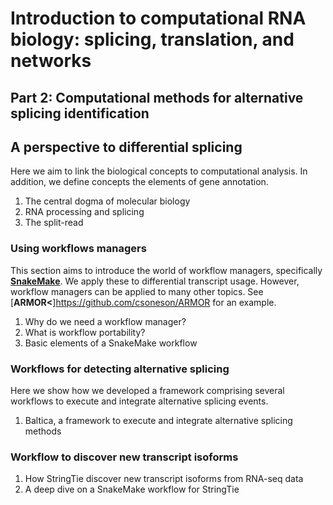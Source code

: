 # Introduction to computational RNA biology: splicing, translation, and networks

## Part 2: Computational methods for alternative splicing identification

## A perspective to differential splicing

Here we aim to link the biological concepts to computational analysis.
In addition, we define concepts the elements of gene annotation.

1. The central dogma of molecular biology
1. RNA processing and splicing
1. The split-read

### Using workflows managers

This section aims to introduce the world of workflow managers, specifically  [**SnakeMake**](https://github.com/snakemake/snakemake). We apply these to differential transcript usage. However, workflow managers can be applied to many other topics. See [**ARMOR<**]<https://github.com/csoneson/ARMOR> for an example.

1. Why do we need a workflow manager?
1. What is workflow portability?
1. Basic elements of a SnakeMake workflow

### Workflows for detecting alternative splicing

Here we show how we developed a framework comprising several workflows to execute and integrate alternative splicing events.

1. Baltica, a framework to execute and integrate alternative splicing methods

### Workflow to discover new transcript isoforms

1. How StringTie discover new transcript isoforms from RNA-seq data
1. A deep dive on a SnakeMake workflow for StringTie
